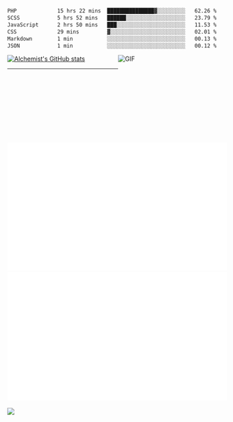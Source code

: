 <!--START_SECTION:waka-->

```text
PHP             15 hrs 22 mins  ███████████████▓░░░░░░░░░   62.26 %
SCSS            5 hrs 52 mins   ██████░░░░░░░░░░░░░░░░░░░   23.79 %
JavaScript      2 hrs 50 mins   ███░░░░░░░░░░░░░░░░░░░░░░   11.53 %
CSS             29 mins         ▓░░░░░░░░░░░░░░░░░░░░░░░░   02.01 %
Markdown        1 min           ░░░░░░░░░░░░░░░░░░░░░░░░░   00.13 %
JSON            1 min           ░░░░░░░░░░░░░░░░░░░░░░░░░   00.12 %
```

<!--END_SECTION:waka-->

[![Alchemist's GitHub stats](https://github-readme-stats.vercel.app/api?username=DrMaxis&show_icons=true&theme=outrun&count_private=true)](#)
<img align="right" alt="GIF" src="https://user-images.githubusercontent.com/5355808/139111924-210cc6fa-9fb1-4dac-929d-6324a5836a92.gif" width="250" height="200" />
<hr />

![](https://raw.githubusercontent.com/DrMaxis/github-stats-transparent/output/generated/overview.svg)
![](https://raw.githubusercontent.com/DrMaxis/github-stats-transparent/output/generated/languages.svg)

 
<a href="https://count.getloli.com/"><img src="https://count.getloli.com/get/@:maxis-the-alchemist?theme=rule34"></a>
<!-- https://count.getloli.com/get/@alchemist?theme=rule34 -->
<br>
